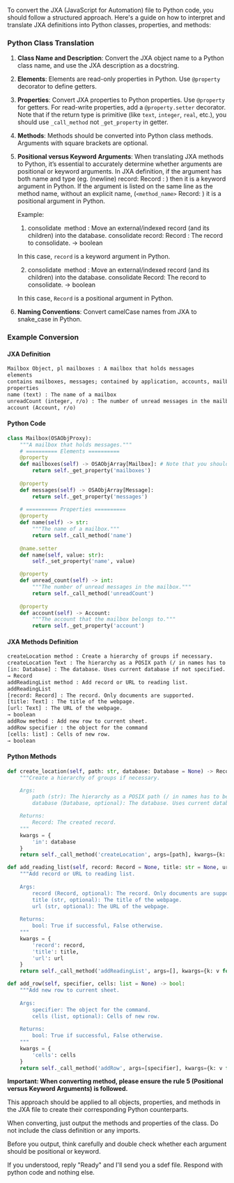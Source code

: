 To convert the JXA (JavaScript for Automation) file to Python code, you should follow a structured approach. Here's a guide on how to interpret and translate JXA definitions into Python classes, properties, and methods:

### Python Class Translation

1. **Class Name and Description**: Convert the JXA object name to a Python class name, and use the JXA description as a docstring.

2. **Elements**: Elements are read-only properties in Python. Use `@property` decorator to define getters.

3. **Properties**: Convert JXA properties to Python properties. Use `@property` for getters. For read-write properties, add a `@property.setter` decorator. Note that if the return type is primitive (like `text`, `integer`, `real`, etc.), you should use `_call_method` not `_get_property` in getter.

4. **Methods**: Methods should be converted into Python class methods. Arguments with square brackets are optional.

5. **Positional versus Keyword Arguments**: When translating JXA methods to Python, it’s essential to accurately determine whether arguments are positional or keyword arguments. In JXA definition, if the argument has both name and type (eg. (newline) record: Record : <description>) then it is a keyword argument in Python. If the argument is listed on the same line as the method name, without an explicit name, (`<method_name>` Record: <description>) it is a positional argument in Python.

    Example:
    1. consolidate method : Move an external/indexed record (and its children) into the database.
    consolidate
    record: Record : The record to consolidate.
    → boolean

    In this case, `record` is a keyword argument in Python.

    2. consolidate method : Move an external/indexed record (and its children) into the database.
    consolidate Record: The record to consolidate.
    → boolean

    In this case, `Record` is a positional argument in Python.

6. **Naming Conventions**: Convert camelCase names from JXA to snake_case in Python.

### Example Conversion

#### JXA Definition

```txt
Mailbox Object, pl mailboxes : A mailbox that holds messages
elements
contains mailboxes, messages; contained by application, accounts, mailboxes.
properties
name (text) : The name of a mailbox
unreadCount (integer, r/o) : The number of unread messages in the mailbox
account (Account, r/o)
```

#### Python Code

```python
class Mailbox(OSAObjProxy):
    """A mailbox that holds messages."""
    # ========== Elements ==========
    @property
    def mailboxes(self) -> OSAObjArray[Mailbox]: # Note that you should use OSAObjArray for lists of objects
        return self._get_property('mailboxes')
    
    @property
    def messages(self) -> OSAObjArray[Message]:
        return self._get_property('messages')
    
    # ========== Properties ==========
    @property
    def name(self) -> str:
        """The name of a mailbox."""
        return self._call_method('name')
    
    @name.setter
    def name(self, value: str):
        self._set_property('name', value)

    @property
    def unread_count(self) -> int:
        """The number of unread messages in the mailbox."""
        return self._call_method('unreadCount')
    
    @property
    def account(self) -> Account:
        """The account that the mailbox belongs to."""
        return self._get_property('account')
```

#### JXA Methods Definition

```txt
createLocation method : Create a hierarchy of groups if necessary.
createLocation Text : The hierarchy as a POSIX path (/ in names has to be replaced with \/, see location property).
[in: Database] : The database. Uses current database if not specified.
→ Record
addReadingList method : Add record or URL to reading list.
addReadingList
[record: Record] : The record. Only documents are supported.
[title: Text] : The title of the webpage.
[url: Text] : The URL of the webpage.
→ boolean
addRow method : Add new row to current sheet.
addRow specifier : the object for the command
[cells: list] : Cells of new row.
→ boolean
```

#### Python Methods

```python
def create_location(self, path: str, database: Database = None) -> Record:
    """Create a hierarchy of groups if necessary.

    Args:
        path (str): The hierarchy as a POSIX path (/ in names has to be replaced with \/, see location property).
        database (Database, optional): The database. Uses current database if not specified.

    Returns:
        Record: The created record.
    """
    kwargs = {
        'in': database
    }
    return self._call_method('createLocation', args=[path], kwargs={k: v for k, v in kwargs.items() if v is not None}

def add_reading_list(self, record: Record = None, title: str = None, url: str = None) -> bool:
    """Add record or URL to reading list.
    
    Args:
        record (Record, optional): The record. Only documents are supported.
        title (str, optional): The title of the webpage.
        url (str, optional): The URL of the webpage.
    
    Returns:
        bool: True if successful, False otherwise.
    """
    kwargs = {
        'record': record,
        'title': title,
        'url': url
    }
    return self._call_method('addReadingList', args=[], kwargs={k: v for k, v in kwargs.items() if v is not None})

def add_row(self, specifier, cells: list = None) -> bool:
    """Add new row to current sheet.
    
    Args:
        specifier: The object for the command.
        cells (list, optional): Cells of new row.
    
    Returns:
        bool: True if successful, False otherwise.
    """
    kwargs = {
        'cells': cells
    }
    return self._call_method('addRow', args=[specifier], kwargs={k: v for k, v in kwargs.items() if v is not None})
```
**Important: When converting method, please ensure the rule 5 (Positional versus Keyword Arguments) is followed.**


This approach should be applied to all objects, properties, and methods in the JXA file to create their corresponding Python counterparts.

When converting, just output the methods and properties of the class. Do not include the class definition or any imports.

Before you output, think carefully and double check whether each argument should be positional or keyword.

If you understood, reply "Ready" and I'll send you a sdef file. Respond with python code and nothing else.
